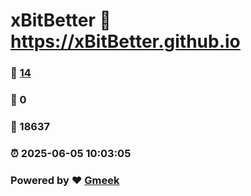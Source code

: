 # xBitBetter :link: https://xBitBetter.github.io 
### :page_facing_up: [14](https://xBitBetter.github.io/tag.html) 
### :speech_balloon: 0 
### :hibiscus: 18637 
### :alarm_clock: 2025-06-05 10:03:05 
### Powered by :heart: [Gmeek](https://github.com/Meekdai/Gmeek)
